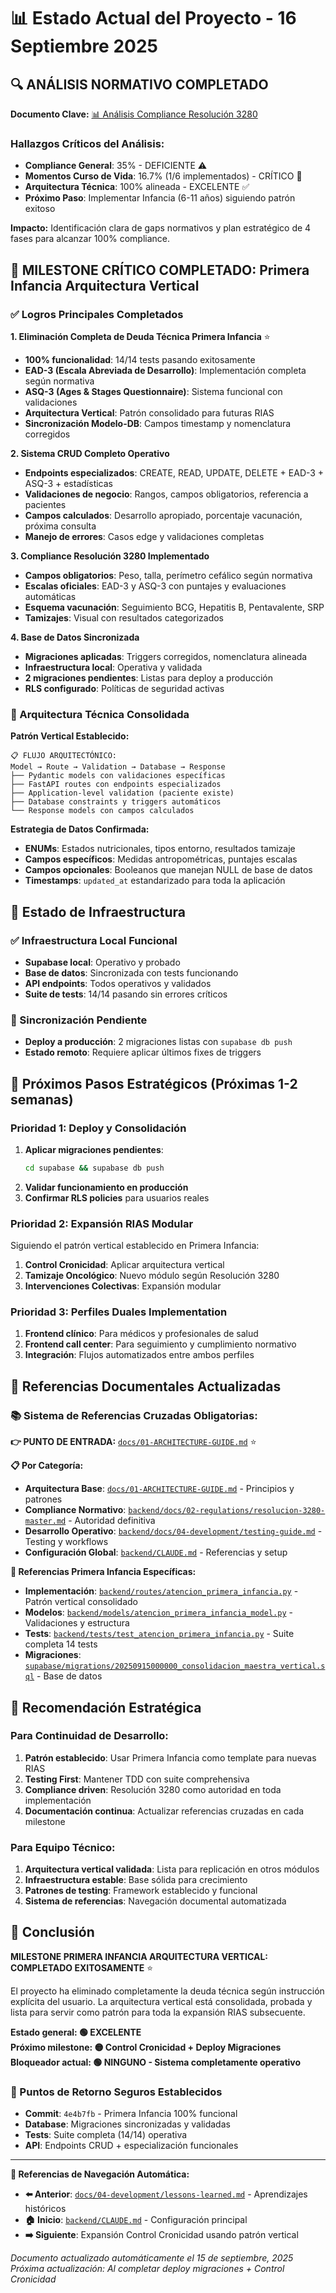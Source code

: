 # 📊 Estado Actual del Proyecto - 16 Septiembre 2025

## 🔍 **ANÁLISIS NORMATIVO COMPLETADO**

**Documento Clave:** [📊 Análisis Compliance Resolución 3280](../02-regulations/compliance-analysis-3280.md)

### **Hallazgos Críticos del Análisis:**
- **Compliance General**: 35% - DEFICIENTE ⚠️
- **Momentos Curso de Vida**: 16.7% (1/6 implementados) - CRÍTICO 🔴
- **Arquitectura Técnica**: 100% alineada - EXCELENTE ✅
- **Próximo Paso**: Implementar Infancia (6-11 años) siguiendo patrón exitoso

**Impacto:** Identificación clara de gaps normativos y plan estratégico de 4 fases para alcanzar 100% compliance.

## 🎉 MILESTONE CRÍTICO COMPLETADO: Primera Infancia Arquitectura Vertical

### ✅ Logros Principales Completados

**1. Eliminación Completa de Deuda Técnica Primera Infancia** ⭐
- **100% funcionalidad**: 14/14 tests pasando exitosamente
- **EAD-3 (Escala Abreviada de Desarrollo)**: Implementación completa según normativa
- **ASQ-3 (Ages & Stages Questionnaire)**: Sistema funcional con validaciones
- **Arquitectura Vertical**: Patrón consolidado para futuras RIAS
- **Sincronización Modelo-DB**: Campos timestamp y nomenclatura corregidos

**2. Sistema CRUD Completo Operativo**
- **Endpoints especializados**: CREATE, READ, UPDATE, DELETE + EAD-3 + ASQ-3 + estadísticas
- **Validaciones de negocio**: Rangos, campos obligatorios, referencia a pacientes
- **Campos calculados**: Desarrollo apropiado, porcentaje vacunación, próxima consulta
- **Manejo de errores**: Casos edge y validaciones completas

**3. Compliance Resolución 3280 Implementado**
- **Campos obligatorios**: Peso, talla, perímetro cefálico según normativa
- **Escalas oficiales**: EAD-3 y ASQ-3 con puntajes y evaluaciones automáticas
- **Esquema vacunación**: Seguimiento BCG, Hepatitis B, Pentavalente, SRP
- **Tamizajes**: Visual con resultados categorizados

**4. Base de Datos Sincronizada**
- **Migraciones aplicadas**: Triggers corregidos, nomenclatura alineada
- **Infraestructura local**: Operativa y validada
- **2 migraciones pendientes**: Listas para deploy a producción
- **RLS configurado**: Políticas de seguridad activas

### 🔧 Arquitectura Técnica Consolidada

**Patrón Vertical Establecido:**
```
📋 FLUJO ARQUITECTÓNICO:
Model → Route → Validation → Database → Response
├── Pydantic models con validaciones específicas
├── FastAPI routes con endpoints especializados  
├── Application-level validation (paciente existe)
├── Database constraints y triggers automáticos
└── Response models con campos calculados
```

**Estrategia de Datos Confirmada:**
- **ENUMs**: Estados nutricionales, tipos entorno, resultados tamizaje
- **Campos específicos**: Medidas antropométricas, puntajes escalas
- **Campos opcionales**: Booleanos que manejan NULL de base de datos
- **Timestamps**: `updated_at` estandarizado para toda la aplicación

## 🚧 Estado de Infraestructura

### ✅ Infraestructura Local Funcional
- **Supabase local**: Operativo y probado
- **Base de datos**: Sincronizada con tests funcionando
- **API endpoints**: Todos operativos y validados
- **Suite de tests**: 14/14 pasando sin errores críticos

### 🔄 Sincronización Pendiente
- **Deploy a producción**: 2 migraciones listas con `supabase db push`
- **Estado remoto**: Requiere aplicar últimos fixes de triggers

## 🎯 Próximos Pasos Estratégicos (Próximas 1-2 semanas)

### Prioridad 1: Deploy y Consolidación
1. **Aplicar migraciones pendientes**:
   ```bash
   cd supabase && supabase db push
   ```
2. **Validar funcionamiento en producción**
3. **Confirmar RLS policies** para usuarios reales

### Prioridad 2: Expansión RIAS Modular
Siguiendo el patrón vertical establecido en Primera Infancia:

1. **Control Cronicidad**: Aplicar arquitectura vertical
2. **Tamizaje Oncológico**: Nuevo módulo según Resolución 3280
3. **Intervenciones Colectivas**: Expansión modular

### Prioridad 3: Perfiles Duales Implementation
1. **Frontend clínico**: Para médicos y profesionales de salud
2. **Frontend call center**: Para seguimiento y cumplimiento normativo
3. **Integración**: Flujos automatizados entre ambos perfiles

## 📖 Referencias Documentales Actualizadas

### **📚 Sistema de Referencias Cruzadas Obligatorias:**

**👉 PUNTO DE ENTRADA:** [`docs/01-ARCHITECTURE-GUIDE.md`](/Users/user/proyecto_salud/docs/01-ARCHITECTURE-GUIDE.md) ⭐

**📋 Por Categoría:**
- **Arquitectura Base**: [`docs/01-ARCHITECTURE-GUIDE.md`](/Users/user/proyecto_salud/docs/01-ARCHITECTURE-GUIDE.md) - Principios y patrones
- **Compliance Normativo**: [`backend/docs/02-regulations/resolucion-3280-master.md`](../02-regulations/resolucion-3280-master.md) - Autoridad definitiva
- **Desarrollo Operativo**: [`backend/docs/04-development/testing-guide.md`](testing-guide.md) - Testing y workflows
- **Configuración Global**: [`backend/CLAUDE.md`](../../CLAUDE.md) - Referencias y setup

**🔗 Referencias Primera Infancia Específicas:**
- **Implementación**: [`backend/routes/atencion_primera_infancia.py`](../../routes/atencion_primera_infancia.py) - Patrón vertical consolidado
- **Modelos**: [`backend/models/atencion_primera_infancia_model.py`](../../models/atencion_primera_infancia_model.py) - Validaciones y estructura
- **Tests**: [`backend/tests/test_atencion_primera_infancia.py`](../../tests/test_atencion_primera_infancia.py) - Suite completa 14 tests
- **Migraciones**: [`supabase/migrations/20250915000000_consolidacion_maestra_vertical.sql`](../../../supabase/migrations/20250915000000_consolidacion_maestra_vertical.sql) - Base de datos

## 🎯 Recomendación Estratégica

### Para Continuidad de Desarrollo:
1. **Patrón establecido**: Usar Primera Infancia como template para nuevas RIAS
2. **Testing First**: Mantener TDD con suite comprehensiva 
3. **Compliance driven**: Resolución 3280 como autoridad en toda implementación
4. **Documentación continua**: Actualizar referencias cruzadas en cada milestone

### Para Equipo Técnico:
1. **Arquitectura vertical validada**: Lista para replicación en otros módulos
2. **Infraestructura estable**: Base sólida para crecimiento
3. **Patrones de testing**: Framework establecido y funcional
4. **Sistema de referencias**: Navegación documental automatizada

## 🎉 Conclusión

**MILESTONE PRIMERA INFANCIA ARQUITECTURA VERTICAL: COMPLETADO EXITOSAMENTE** ⭐

El proyecto ha eliminado completamente la deuda técnica según instrucción explícita del usuario. La arquitectura vertical está consolidada, probada y lista para servir como patrón para toda la expansión RIAS subsecuente.

**Estado general: 🟢 EXCELENTE**  
**Próximo milestone: 🟡 Control Cronicidad + Deploy Migraciones**  
**Bloqueador actual: 🟢 NINGUNO - Sistema completamente operativo**

### 📍 Puntos de Retorno Seguros Establecidos
- **Commit**: `4e4b7fb` - Primera Infancia 100% funcional
- **Database**: Migraciones sincronizadas y validadas  
- **Tests**: Suite completa (14/14) operativa
- **API**: Endpoints CRUD + especialización funcionales

---

**📝 Referencias de Navegación Automática:**
- **⬅️ Anterior**: [`docs/04-development/lessons-learned.md`](lessons-learned.md) - Aprendizajes históricos
- **🏠 Inicio**: [`backend/CLAUDE.md`](../../CLAUDE.md) - Configuración principal  
- **➡️ Siguiente**: Expansión Control Cronicidad usando patrón vertical

*Documento actualizado automáticamente el 15 de septiembre, 2025*  
*Próxima actualización: Al completar deploy migraciones + Control Cronicidad*